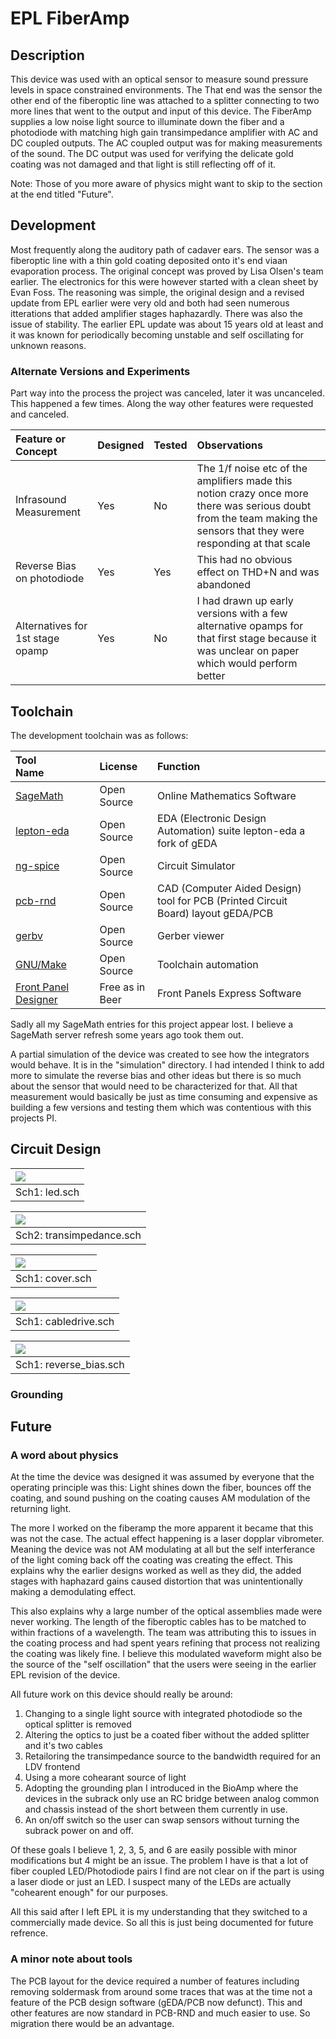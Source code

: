 # EPL FiberAmp

## Description

This device was used with an optical sensor to measure sound pressure levels in space constrained environments. The That end was the sensor the other end of the fiberoptic line was attached to a splitter connecting to two more lines that went to the output and input of this device. The FiberAmp supplies a low noise light source to illuminate down the fiber and a photodiode with matching high gain transimpedance amplifier with AC and DC coupled outputs. The AC coupled output was for making measurements of the sound. The DC output was used for verifying the delicate gold coating was not damaged and that light is still reflecting off of it.

Note: Those of you more aware of physics might want to skip to the section at the end titled "Future".

## Development

Most frequently along the auditory path of cadaver ears. The sensor was a fiberoptic line with a thin gold coating deposited onto it's end viaan evaporation process. The original concept was proved by Lisa Olsen's team earlier. The electronics for this were however started with a clean sheet by Evan Foss. The reasoning was simple, the original design and a revised update from EPL earlier were very old and both had seen numerous itterations that added amplifier stages haphazardly. There was also the issue of stability. The earlier EPL update was about 15 years old at least and it was known for periodically becoming unstable and self oscillating for unknown reasons.

### Alternate Versions and Experiments

Part way into the process the project was canceled, later it was uncanceled. This happened a few times. Along the way other features were requested and canceled.

|Feature or Concept         | Designed                  | Tested                | Observations
|:---------------           |:---------------           |:---------------       |:---------------
|Infrasound Measurement     | Yes                       | No                    | The 1/f noise etc of the amplifiers made this notion crazy once more there was serious doubt from the team making the sensors that they were responding at that scale
|Reverse Bias on photodiode | Yes                       | Yes                   | This had no obvious effect on THD+N and was abandoned
|Alternatives for 1st stage opamp| Yes                  | No                    | I had drawn up early versions with a few alternative opamps for that first stage because it was unclear on paper which would perform better

## Toolchain

The development toolchain was as follows:

|Tool Name                                                                                   | License           | Function
|:---------------                                                                            | :-------------    | :-----------------
|<a href="https://www.sagemath.org//">SageMath</a>                                           | Open Source       | Online Mathematics Software
|<a href="https://github.com/lepton-eda/lepton-eda">lepton-eda</a>                           | Open Source       | EDA (Electronic Design Automation) suite lepton-eda a fork of gEDA
|<a href="https://ngspice.sourceforge.io/">ng-spice</a>                                      | Open Source       | Circuit Simulator
|<a href="http://repo.hu/projects/pcb-rnd/">pcb-rnd</a>                                      | Open Source       | CAD (Computer Aided Design) tool for PCB (Printed Circuit Board) layout gEDA/PCB
|<a href="https://gerbv.github.io/">gerbv</a>                                                | Open Source       | Gerber viewer
|<a href="https://www.gnu.org/software/make/">GNU/Make</a>                                   | Open Source       | Toolchain automation
|<a href="https://www.frontpanelexpress.com/front-panel-designer">Front Panel Designer</a>   | Free as in Beer   | Front Panels Express Software

Sadly all my SageMath entries for this project appear lost. I believe a SageMath server refresh some years ago took them out. 

A partial simulation of the device was created to see how the integrators would behave. It is in the "simulation" directory. I had intended I think to add more to simulate the reverse bias and other ideas but there is so much about the sensor that would need to be characterized for that. All that measurement would basically be just as time consuming and expensive as building a few versions and testing them which was contentious with this projects PI.

## Circuit Design

|<a href="led.png"><img src="led.png"></a>
|:-----------------
|Sch1: led.sch

|<a href="transimpedance.png"><img src="transimpedance.png"></a>
|:-----------------
|Sch2: transimpedance.sch

|<a href="cover.png"><img src="cover.png"></a>
|:-----------------
|Sch1: cover.sch

|<a href="cabledrive.png"><img src="cabledrive.png"></a>
|:-----------------
|Sch1: cabledrive.sch

|<a href="reverse_bias.png"><img src="reverse_bias.png"></a>
|:-----------------
|Sch1: reverse_bias.sch

### Grounding



## Future

### A word about physics

At the time the device was designed it was assumed by everyone that the operating principle was this:
Light shines down the fiber, bounces off the coating, and sound pushing on the coating causes AM modulation of the returning light.

The more I worked on the fiberamp the more apparent it became that this was not the case. The actual effect happening is a laser dopplar vibrometer. Meaning the device was not AM modulating at all but the self interferance of the light coming back off the coating was creating the effect. This explains why the earlier designs worked as well as they did, the added stages with haphazard gains caused distortion that was unintentionally making a demodulating effect.

This also explains why a large number of the optical assemblies made were never working. The length of the fiberoptic cables has to be matched to within fractions of a wavelength. The team was attributing this to issues in the coating process and had spent years refining that process not realizing the coating was likely fine. I believe this modulated waveform might also be the source of the "self oscillation" that the users were seeing in the earlier EPL revision of the device.

All future work on this device should really be around:
1. Changing to a single light source with integrated photodiode so the optical splitter is removed
2. Altering the optics to just be a coated fiber without the added splitter and it's two cables
3. Retailoring the transimpedance source to the bandwidth required for an LDV frontend
4. Using a more cohearant source of light
5. Adopting the grounding plan I introduced in the BioAmp where the devices in the subrack only use an RC bridge between analog common and chassis instead of the short between them currently in use.
6. An on/off switch so the user can swap sensors without turning the subrack power on and off.

Of these goals I believe 1, 2, 3, 5, and 6 are easily possible with minor modifications but 4 might be an issue. The problem I have is that a lot of fiber coupled LED/Photodiode pairs I find are not clear on if the part is using a laser diode or just an LED. I suspect many of the LEDs are actually "cohearent enough" for our purposes.

All this said after I left EPL it is my understanding that they switched to a commercially made device. So all this is just being documented for future refrence.

### A minor note about tools

The PCB layout for the device required a number of features including removing soldermask from around some traces that was at the time not a feature of the PCB design software (gEDA/PCB now defunct). This and other features are now standard in PCB-RND and much easier to use. So migration there would be an advantage. 

